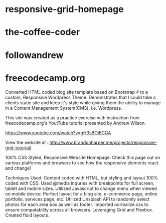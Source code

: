 # responsive-grid-homepage
# the-coffee-coder
# followandrew
# freecodecamp.org

Converted HTML coded blog site template based on Bootstrap 4 to a custom, Responsive Wordpress Theme.  Demonstrates that I could take a clients static site and keep it's style while giving them the ability to manage in a Content Management System(CMS), i.e. Wordpress.

This site was created as a practice exercise with instruction from freecodecamp.org's YoutTube tutorial presented by Andrew Wilson.

https://www.youtube.com/watch?v=gH3sBOj6CGA

View the website at : http://www.brandonharper.me/projects/responsive-grid-tutorial/

100% CSS Styled, Responsive Website Homepage.
Check this page out on various platforms and browsers to see how the responsive elements react and change!

Techniques Used:
Content coded with HTML, but styling and layout 100% coded with CSS.
Used @media inquries with breakpoints for full screen, tablet and mobile sizes.
Utilized Javascript to change menu when viewed on mobile device.
Perfect layout for a blog site, e-commerce page, online portfolio, services page, etc.
Utilized Unsplash API to randomly select photos for each area box as well as footer.
Imported normalize.css to ensure compatability across all browsers.
Leveraging Grid and Flexbox.
Created fluid layouts.
